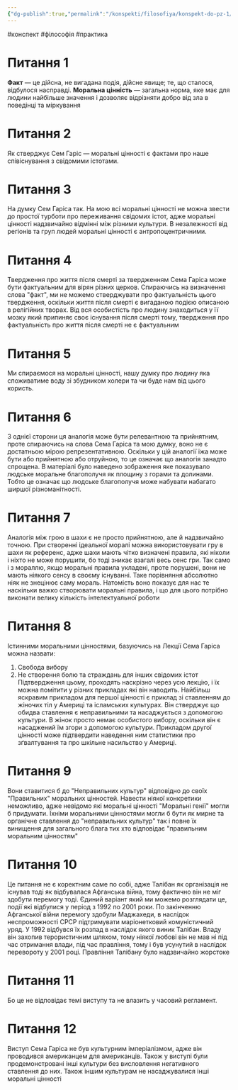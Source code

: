 ```yaml
---
{"dg-publish":true,"permalink":"/konspekti/filosofiya/konspekt-do-pz-1/"}
---
```

#конспект #філософія #практика
# Питання 1
**Факт** — це дійсна, не вигадана подія, дійсне явище; те, що сталося, відбулося насправді.
**Моральна цінність** — загальна норма, яке має для людини найбільше значення і дозволяє відрізняти добро від зла в поведінці та міркування

# Питання 2
Як стверджує Сем Гаріс — моральні цінності є фактами про наше співіснування з свідомими істотами.  
# Питання 3
На думку Сем Гаріса так. На мою всі моральні цінності не можна звести до простої турботи про переживання свідомих істот, адже моральні цінності надзвичайно відмінні між різними культури. В незалежності від регіонів та груп людей моральні цінності є антропоцентричними.
# Питання 4
Твердження про життя після смерті за твердженням Сема Гаріса може бути фактуальним для вірян різних церков. Спираючись на визначення слова "факт", ми не можемо стверджувати про фактуальність цього твердження, оскільки життя після смерті є вигаданою подією описаною в релігійних творах. Від вся особистість про людину знаходиться у її мозку який припиняє своє існування після смерті тому, твердження про фактуальність про життя після смерті не є фактуальним
# Питання 5
Ми спираємося на моральні цінності, нашу думку про людину яка споживатиме воду зі збудником холери та чи буде нам від цього користь. 
# Питання 6
З однієї сторони ця аналогія може бути релевантною та прийнятним, проте спираючись на слова Сема Гаріса та мою думку, воно не є достатньою мірою репрезентативною. Оскільки у цій аналогії  їжа може бути або прийнятною або отруйною, то це означає що аналогія занадто спрощена. В матеріалі було наведено зображення яке показувало людське моральне благополучя як площину з горами та долинами. Тобто це означає що людське благополучя може набувати набагато ширшої різноманітності. 
# Питання 7
Аналогія між грою в шахи є не просто прийнятною, але й надзвичайно точною.  При створенні ідеальної моралі можна використовувати гру в шахи як референс, адже шахи мають чітко визначені правила, які ніколи і ніхто не може порушити, бо тоді зникає взагалі весь сенс гри. Так само і з мораллю, якщо моральні правила укладені, проте порушені, вони не мають ніякого сенсу в своєму існуванні. Таке порівняння абсолютно ніяк не знецінює саму мораль. Натомість воно показує для нас те наскільки важко створювати моральні правила, і що для цього потрібно виконати велику кількість інтелектуальної роботи
# Питання 8
Істинними моральними цінностями, базуючись на Лекції Сема Гаріса можна назвати:
1. Свобода вибору
2.  Не створення болю та страждань для інших свідомих істот
Підтвердження цьому, проходять наскрізно через усю лекцію, і їх можна помітити у різних прикладах які він наводить. Найбільш яскравим прикладом для першої цінності є приклад зі ставленням до жіночих тіл у Америці та ісламських культурах. Він стверджує що обидва ставлення є неправильними та насаджується з допомогою культури. В жінок просто немає особистого вибору, оскільки він є насаджений їм згори з допомогою культури.
Прикладом другої цінності може підтвердити наведення ним статистики про зґвалтування та про шкільне насильство у Америці.
# Питання 9
Вони ставитися б до "Неправильних культур" відповідно до своїх "Правильних" моральних цінностей. Навести ніякої конкретики неможливо, адже невідомо які моральні цінності "Моральні генії" могли б придумати. Їхніми моральними цінностями могли б бути як мирне та органічне ставлення до "неправильних культур" так і повне їх винищення для загального блага тих хто відповідає "правильним моральним цінностям"
# Питання 10
Це питання не є коректним саме по собі, адже Талібан як організація не існував тоді як відбувалася Афганська війна, тому фактично він не міг здобути перемогу тоді. Єдиний варіант який ми можемо розглядати це, події які відбулися у період з 1992 по 2001 роки. По закінченню Афганської війни перемогу здобули Маджахеди, в наслідок неспроможності СРСР підтримувати маріонетковий комуністичний уряд. У 1992 відбувся їх розпад в наслідок якого виник Талібан. Владу він захопив терористичним шляхом, тому ніякої любові він не мав ні під час отримання влади, під час правління, тому і був усунутий в наслідок перевороту у 2001 році. Правління Талібану було надзвичайно жорстоке
# Питання 11
Бо це не відповідає темі виступу та не влазить у часовий регламент.
# Питання 12
Виступ Сема Гаріса не був культурним імперіалізмом, адже він проводився американцем для американців. Також у виступі були продемонстровані інші культури без висловлення негативного ставлення до них. Також іншим культурам не насаджувалися інші моральні цінності 